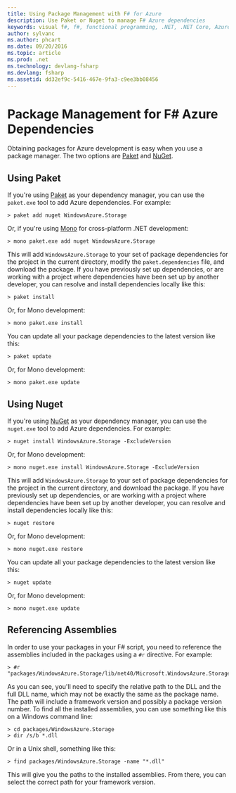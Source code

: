 ```yaml
---
title: Using Package Management with F# for Azure
description: Use Paket or Nuget to manage F# Azure dependencies
keywords: visual f#, f#, functional programming, .NET, .NET Core, Azure
author: sylvanc
ms.author: phcart
ms.date: 09/20/2016
ms.topic: article
ms.prod: .net
ms.technology: devlang-fsharp
ms.devlang: fsharp
ms.assetid: dd32ef9c-5416-467e-9fa3-c9ee3bb08456
---
```


# Package Management for F# Azure Dependencies

Obtaining packages for Azure development is easy when you use a package manager. The two options are [Paket](https://fsprojects.github.io/Paket/) and [NuGet](https://www.nuget.org/).

## Using Paket

If you're using [Paket](https://fsprojects.github.io/Paket/) as your dependency manager, you can use the `paket.exe` tool to add Azure dependencies. For example:

    > paket add nuget WindowsAzure.Storage

Or, if you're using [Mono](http://www.mono-project.com/) for cross-platform .NET development:

    > mono paket.exe add nuget WindowsAzure.Storage

This will add `WindowsAzure.Storage` to your set of package dependencies for the project in the current directory, modify the `paket.dependencies` file, and download the package. If you have previously set up dependencies, or are working with a project where dependencies have been set up by another developer, you can resolve and install dependencies locally like this:

    > paket install

Or, for Mono development:

    > mono paket.exe install

You can update all your package dependencies to the latest version like this:

    > paket update

Or, for Mono development:

    > mono paket.exe update

## Using Nuget

If you're using [NuGet](https://www.nuget.org/) as your dependency manager, you can use the `nuget.exe` tool to add Azure dependencies. For example:

    > nuget install WindowsAzure.Storage -ExcludeVersion

Or, for Mono development:

    > mono nuget.exe install WindowsAzure.Storage -ExcludeVersion

This will add `WindowsAzure.Storage` to your set of package dependencies for the project in the current directory, and download the package. If you have previously set up dependencies, or are working with a project where dependencies have been set up by another developer, you can resolve and install dependencies locally like this:

    > nuget restore 

Or, for Mono development:

    > mono nuget.exe restore

You can update all your package dependencies to the latest version like this:

    > nuget update

Or, for Mono development:

    > mono nuget.exe update

## Referencing Assemblies

In order to use your packages in your F# script, you need to reference the assemblies included in the packages using a `#r` directive. For example:

    > #r "packages/WindowsAzure.Storage/lib/net40/Microsoft.WindowsAzure.Storage.dll"

As you can see, you'll need to specify the relative path to the DLL and the full DLL name, which may not be exactly the same as the package name. The path will include a framework version and possibly a package version number. To find all the installed assemblies, you can use something like this on a Windows command line:

    > cd packages/WindowsAzure.Storage
    > dir /s/b *.dll

Or in a Unix shell, something like this:

    > find packages/WindowsAzure.Storage -name "*.dll"

This will give you the paths to the installed assemblies. From there, you can select the correct path for your framework version.
